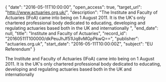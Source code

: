 {
  "date": "2016-05-11T10:00:00", 
  "open_access": true, 
  "target_url": "http://www.actuaries.org.uk/", 
  "description": "The Institute and Faculty of Actuaries (IFoA) came into being on 1 August 2011. It is the UK's only chartered professional body dedicated to educating, developing and regulating actuaries based both in the UK and internationally ", 
  "end_date": null, 
  "title": "Institute and Faculty of Actuaries", 
  "record_id": "20160511T100000/dkPeuJhJf51Uq8vMGpPkwQ==", 
  "publisher": "actuaries.org.uk", 
  "start_date": "2016-05-11T10:00:00Z", 
  "subject": "EU Referendum"
}

The Institute and Faculty of Actuaries (IFoA) came into being on 1 August 2011. It is the UK's only chartered professional body dedicated to educating, developing and regulating actuaries based both in the UK and internationally 